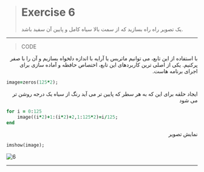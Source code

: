 
> # Exercise 6
> یک تصویر راه راه بسازید که از سمت بالا سیاه کامل و پایین آن سفید باشد.
***
>CODE

<div dir="rtl">
با استفاده از این تابع، می توانیم ماتریس یا آرایه با اندازه دلخواه بسازیم و آن را با صفر پرکنیم. یکی از اصلی ترین کاربردهای این تابع، اختصاص حافظه و آماده سازی برای اجرای برنامه هاست.
</div>

```ruby
image=zeros(125*2);
```

<div dir="rtl">
ایجاد حلقه برای این که به هر سطر که پایین تر می آید رنگ از سیاه یک درجه روشن تر می شود
</div>

```ruby
for i = 0:125
    image((i*2)+1:(i*2)+2,1:125*2)=i/125;
end
```

<div dir="rtl">
نمایش تصویر
</div>

```ruby
imshow(image);
```

![6](https://user-images.githubusercontent.com/57560004/116741201-45f55400-aa0b-11eb-86fd-6b2600201813.jpg)

***
